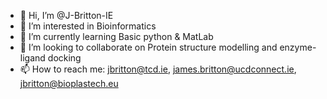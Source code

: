 - 👋 Hi, I’m @J-Britton-IE
- 👀 I’m interested in Bioinformatics
- 🌱 I’m currently learning Basic python & MatLab
- 💞️ I’m looking to collaborate on Protein structure modelling and enzyme-ligand docking
- 📫 How to reach me: jbritton@tcd.ie, james.britton@ucdconnect.ie, jbritton@bioplastech.eu

<!---
J-Britton-IE/J-Britton-IE is a ✨ special ✨ repository because its `README.md` (this file) appears on your GitHub profile.
You can click the Preview link to take a look at your changes.
--->
